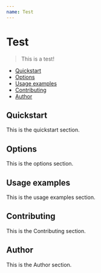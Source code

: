 ```yaml
---
name: Test
---
```

# Test

> This is a test!

<!-- toc -->

- [Quickstart](#quickstart)
- [Options](#options)
- [Usage examples](#usage%20examples)
- [Contributing](#contributing)
- [Author](#author)

<!-- tocstop -->

## Quickstart
This is the quickstart section.

## Options
This is the options section.

## Usage examples
This is the usage examples section.

## Contributing
This is the Contributing section.

## Author
This is the Author section.
